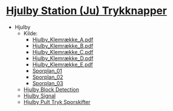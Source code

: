 # [Hjulby Station (Ju) Trykknapper](https://danskejernbaner.dk/vis.station.php?FORLOEB_ID=260&content=Hjulby-Station-(Ju))

* Hjulby
  * Kilde:
    * [Hjulby_Klemrække_A.pdf](./Kilde/Hjulby_Klemrække_A.pdf)
    * [Hjulby_Klemrække_B.pdf](./Kilde/Hjulby_Klemrække_B.pdf)
    * [Hjulby_Klemrække_C.pdf](./Kilde/Hjulby_Klemrække_C.pdf)
    * [Hjulby_Klemrække_D.pdf](./Kilde/Hjulby_Klemrække_D.pdf)
    * [Hjulby_Klemrække_E.pdf](./Kilde/Hjulby_Klemrække_E.pdf)
    * [Sporplan_01](./Kilde/Skærmbillede%20fra%202024-03-03%2012-00-01.png)
    * [Sporplan_02](./Kilde/Skærmbillede%20fra%202024-03-03%2012-01-28.png)
    * [Sporplan_03](./Kilde/Skærmbillede%20fra%202024-03-03%2012-02-16.png)
  * [Hjulby Block Detection](./Hjulby_Block_Detection.md)
  * [Hjulby Signal](./Hjulby_Signal_Led.md)
  * [Hjulby Pult Tryk Sporskifter](Hjulby_Tryk_Sporskifter.md)
